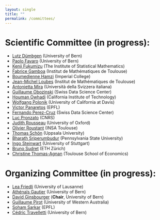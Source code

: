 ```yaml
---
layout: single
title: ""
permalink: /committees/
---
```


# Scientific Committee (in progress): 

  * [Lutz Dümbgen](https://www.imsv.unibe.ch/about_us/staff/prof_dr_duembgen_lutz/index_eng.html) (University of Bern)  
  * [Paolo Favaro](https://www.cvg.unibe.ch/people/favaro) (University of Bern) 
  * [Kenji Fukumizu](https://www.ism.ac.jp/~fukumizu/) (The Institute of Statistical Mathematics)  
  * [Fabrice Gamboa](https://www.math.univ-toulouse.fr/~gamboa/) (Institut de Mathématiques de Toulouse)  
  * [Boumedienne Hamzi](https://sites.google.com/site/boumedienehamzi/) (Imperial College)    
  * [Jean-Michel Loubes](https://perso.math.univ-toulouse.fr/loubes/) (Institut de Mathématiques de Toulouse)  
  * [Antonietta Mira](https://search.usi.ch/en/people/f8960de6d60dd08a79b6c1eb20b7442b/mira-antonietta) (Università della Svizzera italiana)  
  * [Guillaume Obozinski](https://people.epfl.ch/guillaume.obozinski/?lang=en) (Swiss Data Science Center)  
  * [Houman Owhadi](http://users.cms.caltech.edu/~owhadi/index.htm) (California Institute of Technology)  
  * [Wolfgang Polonik](http://www.stat.ucdavis.edu/~polonik/WP-personal-home.html) (University of California at Davis)  
  * [Victor Panaretos](http://smat-files.epfl.ch/victor/index.html) (EPFL)  
  * [Fernando Perez-Cruz](https://datascience.ch/team_member/fernando-perez-cruz/) (Swiss Data Science Center)   
  * [Luc Pronzato](https://www.i3s.unice.fr/lpronzato/) (CNRS)  
  * [Judith Rousseau](http://www.stats.ox.ac.uk/~rousseau/) (University of Oxford) 
  * [Olivier Roustant](https://olivier-roustant.fr/) (INSA Toulouse)  
  * [Thomas Schön](http://user.it.uu.se/~thosc112/index.html) (Uppsala University)   
  * [Bharath Sriperumbudur](http://personal.psu.edu/bks18/) (Pennsylvania State University)  
  * [Ingo Steinwart](https://www.isa.uni-stuttgart.de/institut/team/Steinwart-00002/) (University of Stuttgart)
  * [Bruno Sudret](https://sudret.ibk.ethz.ch/) (ETH Zürich)  
  * [Christine Thomas-Agnan](https://www.tse-fr.eu/people/christine-thomas-agnan) (Toulouse School of Economics)  
 
  
# Organizing Committee (in progress): 

  * [Lea Friedli](https://www.researchgate.net/profile/Lea-Friedli-2) (University of Lausanne)    
  * [Athénaïs Gautier](https://athenaisgautier.github.io/) (University of Bern)  
  * [David Ginsbourger](http://www.ginsbourger.ch/) (**Chair**, University of Bern)  
  * [Guillaume Pirot](http://www.cet.edu.au/who-we-are/a-z-staff-profiles/guillaume-pirot) (University of Western Australia)  
  * [Soham Sarkar](https://sites.google.com/view/sohamsarkar) (EPFL)   
  * [Cédric Travelletti](https://scholar.google.com/citations?user=zvkbeqYAAAAJ) (University of Bern)      
